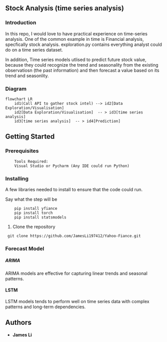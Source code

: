## Stock Analysis (time series analysis)

### Introduction

In this repo, I would love to have practical experience on time-series analysis. One of the common example in time is Financial analysis, specfically stock analysis. exploration.py contains everything analyst could do on a time series dataset. 


In addition, Time series models utlised to predict future stock value, because they could recognize the trend and seasonality from the existing observatiosn (the past information) and then forecast a value based on its trend and seasonlity.


### Diagram

```mermaid
flowchart LR
    id1(Call API to gather stock intel) --> id2[Data Exploration/Visualisation] 
    id2[Data Exploration/Visualisation]  -- > id3[time series analysis]  
    id3[time series analysis]  -- > id4[Prediction]  

```

## Getting Started

### Prerequisites

```
    Tools Required:
    Visual Studio or Pycharm (Any IDE could run Python)
```

### Installing

A few libraries needed to install to ensure that the code could run.

Say what the step will be

```
    pip install yfiance
    pip install torch
    pip install statsmodels
```
1. Clone the repository
```
 git clone https://github.com/JamesLi197412/Yahoo-Fiance.git
```

### Forecast Model
##### ARIMA
 ARIMA models are effective for capturing linear trends and seasonal patterns.

#### LSTM
LSTM models tends to perform well on time series data with complex patterns and long-term dependencies.



## Authors

* **James Li** 
